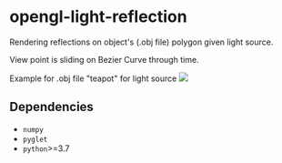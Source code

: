 # opengl-light-reflection

Rendering reflections on object's (.obj file) polygon given light source.

View point is sliding on Bezier Curve through time.

Example for .obj file "teapot" for light source 
![](https://imgur.com/5fec9a4c-8a7f-44f4-aebc-fd8e5fa0ff2d)

## Dependencies
- `numpy`
- `pyglet`
- `python`>=3.7



